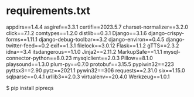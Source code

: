 # requirements.txt

appdirs==1.4.4
asgiref==3.3.1
certifi==2023.5.7
charset-normalizer==3.2.0
click==7.1.2
comtypes==1.2.0
distlib==0.3.1
Django==3.1.6
django-crispy-forms==1.11.1
django-debug-toolbar==3.2
django-environ==0.4.5
django-twitter-feed==0.2
exif==1.3.1
filelock==3.0.12
Flask==1.1.2
gTTS==2.3.2
idna==3.4
itsdangerous==1.1.0
Jinja2==2.11.2
MarkupSafe==1.1.1
mysql-connector-python==8.0.23
mysqlclient==2.0.3
Pillow==8.1.0
playsound==1.3.0
plum-py==0.7.0
protobuf==3.15.5
pypiwin32==223
pyttsx3==2.90
pytz==2021.1
pywin32==306
requests==2.31.0
six==1.15.0
sqlparse==0.4.1
urllib3==2.0.3
virtualenv==20.4.0
Werkzeug==1.0.1


$ pip install pipreqs
